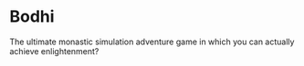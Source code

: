 # Bodhi
The ultimate monastic simulation adventure game in which you can actually achieve enlightenment?
